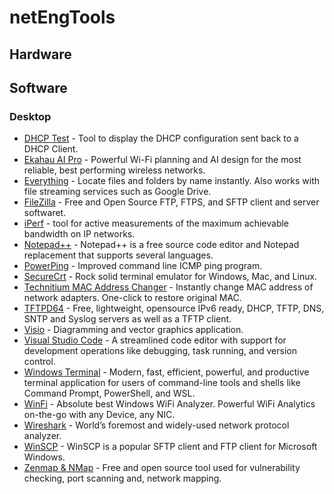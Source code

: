 # netEngTools

## Hardware

## Software

### Desktop
- [DHCP Test](https://files.thecybershadow.net/dhcptest/) -  Tool to display the DHCP configuration sent back to a DHCP Client.</br>
- [Ekahau AI Pro](https://www.ekahau.com/products/ekahau-connect/ai-pro/) -  Powerful Wi-Fi planning and AI design for the most reliable, best performing wireless networks. </br>
- [Everything](https://www.voidtools.com/) - Locate files and folders by name instantly. Also works with file streaming services such as Google Drive.</br>
- [FileZilla](https://filezilla-project.org/) - Free and Open Source FTP, FTPS, and SFTP client and server softwaret.</br>
- [iPerf](https://iperf.fr/) -  tool for active measurements of the maximum achievable bandwidth on IP networks. </br>
- [Notepad++](https://notepad-plus-plus.org/downloads/) - Notepad++ is a free source code editor and Notepad replacement that supports several languages.</br>
- [PowerPing](https://github.com/Killeroo/PowerPing) - Improved command line ICMP ping program.</br>
- [SecureCrt](https://www.vandyke.com/cgi-bin/releases.php?product=securecrt) - Rock solid terminal emulator for Windows, Mac, and Linux. </br>
- [Technitium MAC Address Changer](https://technitium.com/tmac/) - Instantly change MAC address of network adapters. One-click to restore original MAC. </br>
- [TFTPD64](https://pjo2.github.io/tftpd64/) - Free, lightweight, opensource IPv6 ready, DHCP, TFTP, DNS, SNTP and Syslog servers as well as a TFTP client. </br>
- [Visio](https://www.microsoft.com/en-us/microsoft-365/visio/flowchart-software) - Diagramming and vector graphics application. </br>
- [Visual Studio Code](https://code.visualstudio.com/) - A streamlined code editor with support for development operations like debugging, task running, and version control. </br>
- [Windows Terminal](https://github.com/microsoft/terminal) - Modern, fast, efficient, powerful, and productive terminal application for users of command-line tools and shells like Command Prompt, PowerShell, and WSL. </br>
- [WinFi](https://winscp.net/eng/download.php) - Absolute best Windows WiFi Analyzer. Powerful WiFi Analytics on-the-go with any Device, any NIC. </br>
- [Wireshark](https://www.wireshark.org/#download) - World’s foremost and widely-used network protocol analyzer. </br>
- [WinSCP](https://www.tethabyte.com/download) - WinSCP is a popular SFTP client and FTP client for Microsoft Windows. </br>
- [Zenmap & NMap](https://www.tethabyte.com/download) - Free and open source tool used for vulnerability checking, port scanning and, network mapping. </br>
